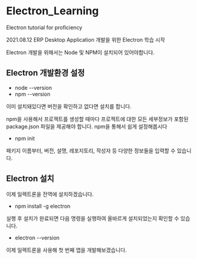 # Electron_Learning
Electron tutorial for proficiency

2021.08.12
ERP Desktop Application 개발을 위한 Electron 학습 시작

Electron 개발을 위해서는 Node 및 NPM이 설치되어 있어야합니다.

## Electron 개발환경 설정
* node --version
* npm --version

이미 설치돼있다면 버전을 확인하고 없다면 설치를 합니다.

npm을 사용해서 프로젝트를 생성할 때마다 프로젝트에 대한 모든 세부정보가 포함된 package.json 파일을 제공해야 합니다.
npm을 통해서 쉽게 설정해봅시다

* npm init

패키지 이름부터, 버전, 설명, 레포지토리, 작성자 등 다양한 정보들을 입력할 수 있습니다.

## Electron 설치
이제 일렉트론을 전역에 설치하겠습니다.

* npm install -g electron

실행 후 설치가 완료되면 다음 명령을 실행하여 올바르게 설치되었는지 확인할 수 있습니다.

* electron --version


이제 일렉트론을 사용해 첫 번째 앱을 개발해보겠습니다.
